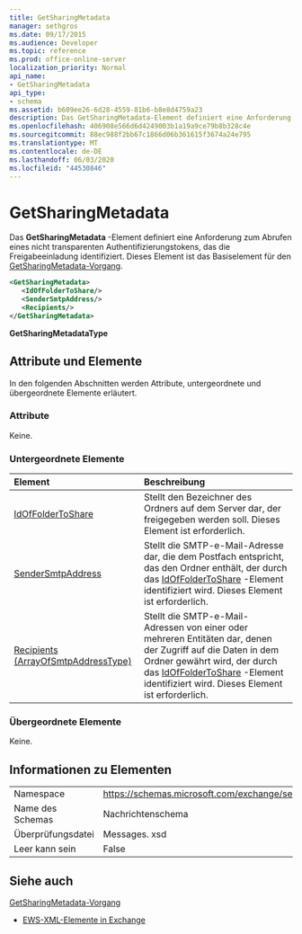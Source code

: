 ```yaml
---
title: GetSharingMetadata
manager: sethgros
ms.date: 09/17/2015
ms.audience: Developer
ms.topic: reference
ms.prod: office-online-server
localization_priority: Normal
api_name:
- GetSharingMetadata
api_type:
- schema
ms.assetid: b609ee26-6d28-4559-81b6-b8e8d4759a23
description: Das GetSharingMetadata-Element definiert eine Anforderung zum Abrufen eines nicht transparenten Authentifizierungstokens, das die Freigabeeinladung identifiziert. Dieses Element ist das Basiselement für den GetSharingMetadata-Vorgang.
ms.openlocfilehash: 406908e566d6d4249003b1a19a9ce79b8b328c4e
ms.sourcegitcommit: 88ec988f2bb67c1866d06b361615f3674a24e795
ms.translationtype: MT
ms.contentlocale: de-DE
ms.lasthandoff: 06/03/2020
ms.locfileid: "44530846"
---
```

# <a name="getsharingmetadata"></a>GetSharingMetadata

Das **GetSharingMetadata** -Element definiert eine Anforderung zum Abrufen eines nicht transparenten Authentifizierungstokens, das die Freigabeeinladung identifiziert. Dieses Element ist das Basiselement für den [GetSharingMetadata-Vorgang](getsharingmetadata-operation.md).
  
```XML
<GetSharingMetadata>
   <IdOfFolderToShare/>
   <SenderSmtpAddress/>
   <Recipients/>
</GetSharingMetadata>
```

 **GetSharingMetadataType**
## <a name="attributes-and-elements"></a>Attribute und Elemente

In den folgenden Abschnitten werden Attribute, untergeordnete und übergeordnete Elemente erläutert.
  
### <a name="attributes"></a>Attribute

Keine.
  
### <a name="child-elements"></a>Untergeordnete Elemente

|**Element**|**Beschreibung**|
|:-----|:-----|
|[IdOfFolderToShare](idoffoldertoshare.md) <br/> |Stellt den Bezeichner des Ordners auf dem Server dar, der freigegeben werden soll. Dieses Element ist erforderlich.  <br/> |
|[SenderSmtpAddress](sendersmtpaddress.md) <br/> |Stellt die SMTP-e-Mail-Adresse dar, die dem Postfach entspricht, das den Ordner enthält, der durch das [IdOfFolderToShare](idoffoldertoshare.md) -Element identifiziert wird. Dieses Element ist erforderlich.  <br/> |
|[Recipients (ArrayOfSmtpAddressType)](recipients-arrayofsmtpaddresstype.md) <br/> |Stellt die SMTP-e-Mail-Adressen von einer oder mehreren Entitäten dar, denen der Zugriff auf die Daten in dem Ordner gewährt wird, der durch das [IdOfFolderToShare](idoffoldertoshare.md) -Element identifiziert wird. Dieses Element ist erforderlich.  <br/> |
   
### <a name="parent-elements"></a>Übergeordnete Elemente

Keine.
  
## <a name="element-information"></a>Informationen zu Elementen

|||
|:-----|:-----|
|Namespace  <br/> |https://schemas.microsoft.com/exchange/services/2006/messages  <br/> |
|Name des Schemas  <br/> |Nachrichtenschema  <br/> |
|Überprüfungsdatei  <br/> |Messages. xsd  <br/> |
|Leer kann sein  <br/> |False  <br/> |
   
## <a name="see-also"></a>Siehe auch



[GetSharingMetadata-Vorgang](getsharingmetadata-operation.md)


- [EWS-XML-Elemente in Exchange](ews-xml-elements-in-exchange.md)

